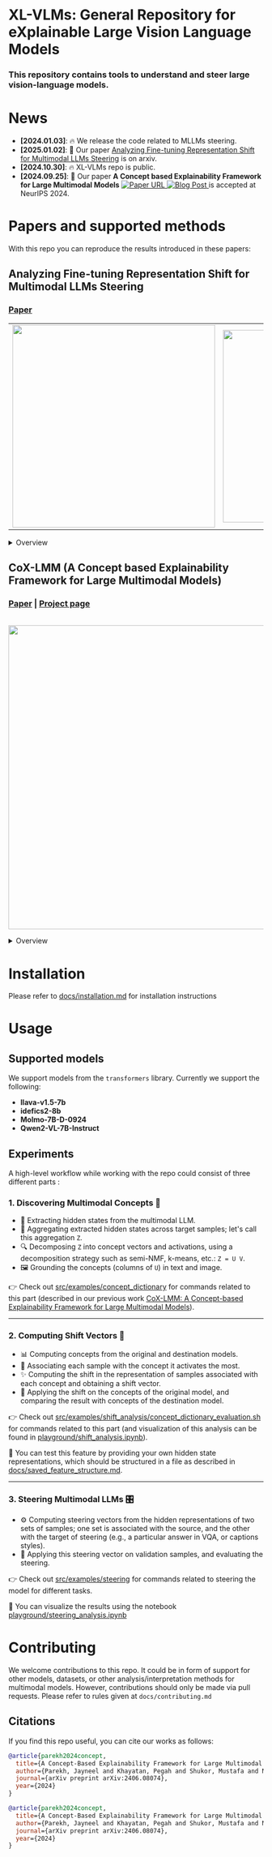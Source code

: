 # XL-VLMs: General Repository for eXplainable Large Vision Language Models

### This repository contains tools to understand and steer large vision-language models.

# News

* **[2024.01.03]**: 🔥 We release the code related to MLLMs steering.
* **[2025.01.02]**: 📜 Our paper [Analyzing Fine-tuning Representation Shift for Multimodal LLMs Steering](https://arxiv.org/abs/2501.03012) is on arxiv.
* **[2024.10.30]**: 🔥 XL-VLMs repo is public.
* **[2024.09.25]**: 🎉 Our paper **A Concept based Explainability Framework for Large Multimodal Models** <a href="https://arxiv.org/abs/2406.08074">
    <img alt="Paper URL" src="https://img.shields.io/badge/arxiv-2406.08074-blue">
  </a> </a>
  <a href="https://jayneelparekh.github.io/LMM_Concept_Explainability/">
    <img alt="Blog Post" src="https://img.shields.io/badge/CoXLMM-blog-F0529C">
  </a> is accepted at NeurIPS 2024.

# Papers and supported methods

With this repo you can reproduce the results introduced in these papers:

## Analyzing Fine-tuning Representation Shift for Multimodal LLMs Steering
### [Paper](https://arxiv.org/abs/2406.08074)
<p align="center">
  <table>
    <tr>
      <td><img src="docs/assets/analyze_shift.png" width="400"/></td>
      <td><img src="docs/assets/teaser_steering.png" width="380"/></td>
    </tr>
  </table>
</p>

<details>
<summary>Overview</summary>
  > Multimodal LLMs have reached remarkable levels of proficiency in understanding multimodal inputs. However, much less attention has been paid to understanding and explaining the underlying mechanisms of these models. Most existing explainability research examines these models only in their final states, overlooking the dynamic representational shifts that occur during training.

  > In this work, we systematically analyze the evolution of hidden state representations to reveal how fine-tuning alters the internal structure of a model to specialize in new multimodal tasks. We also demonstrate the use of shift vectors to capture these changes.

  > Finally, we explore the practical impact of our findings on model steering, showing that we can adjust multimodal LLMs behaviors without any training, such as modifying answer types, captions style, or biasing the model toward specific responses.

  <br>
</details>

## CoX-LMM (A Concept based Explainability Framework for Large Multimodal Models)
  ### [Paper](https://arxiv.org/abs/2406.08074) | [Project page](https://jayneelparekh.github.io/LMM_Concept_Explainability/)

  <p align="center">
        <br> <img src="docs/assets/CoX_LMM_system.png", width=600 /> <br>
  </p>

<details>
<summary>Overview</summary>
  > Large multimodal models (LMMs) combine unimodal encoders and large language models (LLMs) to perform multimodal tasks. Despite recent advancements towards the interpretability of these models, understanding internal representations of LMMs remains largely a mystery.

  > In this paper, we present a novel framework for the interpretation of LMMs. We propose a dictionary learning based approach, applied to the representation of tokens. The elements of the learned dictionary correspond to our proposed concepts. We show that these concepts are well semantically grounded in both vision and text. Thus we refer to these as "multi-modal concepts".

  > We qualitatively and quantitatively evaluate the results of the learnt concepts. We show that the extracted multimodal concepts are useful to interpret representations of test samples. Finally, we evaluate the disentanglement between different concepts and the quality of grounding concepts visually and textually.

  <br> <br>
</details>

# Installation

Please refer to [docs/installation.md](docs/installation.md) for installation instructions

# Usage

## Supported models

We support models from the `transformers` library. Currently we support the following:
* **llava-v1.5-7b**
* **idefics2-8b**
* **Molmo-7B-D-0924**
* **Qwen2-VL-7B-Instruct**

## Experiments

<!-- Please checkout ```src/examples/concept_dictionary``` for commands related to our previous work [CoX-LMM: A Concept based Explainability Framework for Large Multimodal Models](https://arxiv.org/abs/2406.08074), ```src/examples/shift_analysis/concept_dictionary_evaluation.sh``` for commands related to analyzing the shift of concepts (and visualization of this analysis can be found in ```Playground/shift_analysis.ipynb```), ```concept_dictionary_evaluation.sh``` in ```src/examples```
for more details about different commands to execute various files. -->

A high-level workflow while working with the repo could consist of three different parts :


### 1. **Discovering Multimodal Concepts** 🌌
   - 🚀 Extracting hidden states from the multimodal LLM.
   - 🧩 Aggregating extracted hidden states across target samples; let's call this aggregation `Z`.
   - 🔍 Decomposing `Z` into concept vectors and activations, using a decomposition strategy such as semi-NMF, k-means, etc.: `Z = U V`.
   - 🖼️ Grounding the concepts (columns of `U`) in text and image.

   👉 Check out [src/examples/concept_dictionary](src/examples/concept_dictionary) for commands related to this part (described in our previous work [CoX-LMM: A Concept-based Explainability Framework for Large Multimodal Models](https://arxiv.org/abs/2406.08074)).

---

### 2. **Computing Shift Vectors** 🔄
   - 📊 Computing concepts from the original and destination models.
   - 🧠 Associating each sample with the concept it activates the most.
   - ✨ Computing the shift in the representation of samples associated with each concept and obtaining a shift vector.
   - 🔧 Applying the shift on the concepts of the original model, and comparing the result with concepts of the destination model.

   👉 Check out [src/examples/shift_analysis/concept_dictionary_evaluation.sh](src/examples/shift_analysis/concept_dictionary_evaluation.sh) for commands related to this part (and visualization of this analysis can be found in [playground/shift_analysis.ipynb](playground/shift_analysis.ipynb)).

   🧪 You can test this feature by providing your own hidden state representations, which should be structured in a file as described in [docs/saved_feature_structure.md](docs/saved_feature_structure.md).

---

### 3. **Steering Multimodal LLMs** 🎛️
   - ⚙️ Computing steering vectors from the hidden representations of two sets of samples; one set is associated with the source, and the other with the target of steering (e.g., a particular answer in VQA, or captions styles).
   - 🎯 Applying this steering vector on validation samples, and evaluating the steering.

   👉 Check out [src/examples/steering](src/examples/steering) for commands related to steering the model for different tasks.

   🧪 You can visualize the results using the notebook [playground/steering_analysis.ipynb](playground/steering_analysis.ipynb)

# Contributing
We welcome contributions to this repo. It could be in form of support for other models, datasets, or other analysis/interpretation methods for multimodal models. However, contributions should only be made via pull requests. Please refer to rules given at ```docs/contributing.md```



## Citations

If you find this repo useful, you can cite our works as follows:

```bibtex
@article{parekh2024concept,
  title={A Concept-Based Explainability Framework for Large Multimodal Models},
  author={Parekh, Jayneel and Khayatan, Pegah and Shukor, Mustafa and Newson, Alasdair and Cord, Matthieu},
  journal={arXiv preprint arXiv:2406.08074},
  year={2024}
}

@article{parekh2024concept,
  title={A Concept-Based Explainability Framework for Large Multimodal Models},
  author={Parekh, Jayneel and Khayatan, Pegah and Shukor, Mustafa and Newson, Alasdair and Cord, Matthieu},
  journal={arXiv preprint arXiv:2406.08074},
  year={2024}
}
```
